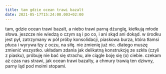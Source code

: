 ```yaml
---
title: tam gdzie ocean trawi bazalt
date: 2021-05-17T15:24:00.003+02:00
---
```

tam, gdzie ocean trawi bazalt, a niebo trawi parną dżunglę, kiełkują młode słowa. jeszcze nie wiedzą o czym są i po co, i ani skąd ani dokąd. w środku jest pył, zatrzymany w pół próby konsolidacji, piaskowa burza, która tłamsi płuca i wyrywa łzy z oczu, na siłę. nie zmienię już nic. dlatego muszę zmienić wszystko. układam zdania jak delikatną konstrukcję ze szkła (czyli z piasku), próbuję nie bać się strachu, ale ciągle boję się (o) ciebie. czekam aż czas nas strawi, jak ocean trawi bazalty, a chmury trawią ten dziwny, parny ląd pod moimi stopami.
